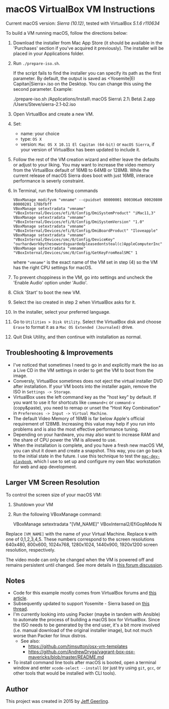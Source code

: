 # macOS VirtualBox VM Instructions

Current macOS version: *Sierra (10.12)*, tested with VirtualBox *5.1.6 r110634*

To build a VM running macOS, follow the directions below:

  1. Download the installer from Mac App Store (it should be available in the 'Purchases' section if you've acquired it previously). The installer will be placed in your Applications folder.
  2. Run `./prepare-iso.sh`.

      If the script fails to find the installer you can specify its path as the first parameter. By default, the output is saved as <Yosemite|El Capitan|Sierra>.iso on the Desktop. You can change this using the second parameter.
      Example:

        ./prepare-iso.sh /Applications/Install\ macOS Sierra\ 2.1\ Beta\ 2.app /Users/Steve/sierra-2.1-b2.iso

  3. Open VirtualBox and create a new VM.
  4. Set:
      - name: your choice
      - type: `OS X`
      - version: `Mac OS X 10.11 El Capitan (64-bit)` or `macOS Sierra`, if your version of VirtualBox has been updated to include it.
  5. Follow the rest of the VM creation wizard and either leave the defaults or adjust to your liking. You may want to increase the video memory from the VirtualBox default of 16MB to 64MB or 128MB. While the current release of macOS Sierra does boot with just 16MB, interace performance is severly constraint.
  6. In Terminal, run the following commands 

      ```
      VBoxManage modifyvm "vmname" --cpuidset 00000001 000306a9 00020800 80000201 178bfbff
      VBoxManage setextradata "vmname" "VBoxInternal/Devices/efi/0/Config/DmiSystemProduct" "iMac11,3"
      VBoxManage setextradata "vmname" "VBoxInternal/Devices/efi/0/Config/DmiSystemVersion" "1.0"
      VBoxManage setextradata "vmname" "VBoxInternal/Devices/efi/0/Config/DmiBoardProduct" "Iloveapple"
      VBoxManage setextradata "vmname" "VBoxInternal/Devices/smc/0/Config/DeviceKey" "ourhardworkbythesewordsguardedpleasedontsteal(c)AppleComputerInc"
      VBoxManage setextradata "vmname" "VBoxInternal/Devices/smc/0/Config/GetKeyFromRealSMC" 1
      ```
    
      where `"vmname"` is the exact name of the VM set in step (4) so the VM has the right CPU settings for macOS.

  7. To prevent choppiness in the VM, go into settings and uncheck the 'Enable Audio' option under 'Audio'.
  8. Click 'Start' to boot the new VM.
  9. Select the iso created in step 2 when VirtualBox asks for it.
  10. In the installer, select your preferred language.
  11. Go to `Utilities > Disk Utility`. Select the VirtualBox disk and choose `Erase` to format it as a `Mac OS Extended (Journaled)` drive.
  12. Quit Disk Utility, and then continue with installation as normal.


## Troubleshooting & Improvements

- I've noticed that sometimes I need to go in and explicitly mark the iso as a Live CD in the VM settings in order to get the VM to boot from the image.
- Conversly, VirtualBox sometimes does not eject the virtual installer DVD after installation. If your VM boots into the installer again, remove the ISO in `Settings -> Storage`.
- VirtualBox uses the left command key as the "host key" by default. If you want to use it for shortcuts like `command+c` or `command-v` (copy&paste), you need to remap or unset the "Host Key Combination" in `Preferences -> Input -> Virtual Machine`.
- The default Video Memory of 16MB is far below Apple's official requirement of 128MB. Increasing this value may help if you run into problems and is also the most effective performance tuning.
- Depending on your hardware, you may also want to increase RAM and the share of CPU power the VM is allowed to use.
- When the installation is complete, and you have a fresh new macOS VM, you can shut it down and create a snapshot. This way, you can go back to the initial state in the future. I use this technique to test the [`mac-dev-playbook`](https://github.com/geerlingguy/mac-dev-playbook), which I use to set up and configure my own Mac workstation for web and app development.

## Larger VM Screen Resolution

To control the screen size of your macOS VM:

  1. Shutdown your VM
  2. Run the following VBoxManage command:
        
        VBoxManage setextradata "[VM_NAME]" VBoxInternal2/EfiGopMode N

Replace `[VM_NAME]` with the name of your Virtual Machine.  Replace `N` with one of 0,1,2,3,4,5. These numbers correspond to the screen resolutions 640x480, 800x600, 1024x768, 1280x1024, 1440x900, 1920x1200 screen resolution, respectively.

The video mode can only be changed when the VM is powered off and remains persistent until changed. See more details in [this forum discussion](https://forums.virtualbox.org/viewtopic.php?f=22&t=54030).

## Notes

  - Code for this example mostly comes from VirtualBox forums and [this article](http://sqar.blogspot.de/2014/10/installing-yosemite-in-virtualbox.html).
  - Subsequently updated to support Yosemite - Sierra based on [this thread](https://forums.virtualbox.org/viewtopic.php?f=22&t=77068&p=358865&hilit=elCapitan+iso#p358865).
  - I'm currently looking into using Packer (maybe in tandem with Ansible) to automate the process of building a macOS box for VirtualBox. Since the ISO needs to be generated by the end user, it's a bit more involved (i.e. manual download of the original installer image), but not much worse than Packer for linux distros.
    - See also:
      - https://github.com/timsutton/osx-vm-templates
      - https://github.com/AndrewDryga/vagrant-box-osx-mavericks/blob/master/README.md
  - To install command line tools after macOS is booted, open a terminal window and enter `xcode-select --install` (or just try using `git`, `gcc`, or other tools that would be installed with CLI tools).

## Author

This project was created in 2015 by [Jeff Geerling](http://jeffgeerling.com/).
